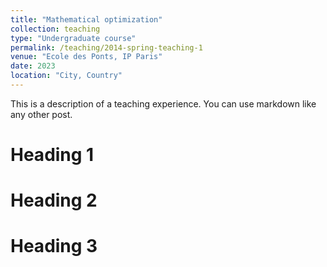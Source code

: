 ```yaml
---
title: "Mathematical optimization"
collection: teaching
type: "Undergraduate course"
permalink: /teaching/2014-spring-teaching-1
venue: "Ecole des Ponts, IP Paris"
date: 2023
location: "City, Country"
---
```


This is a description of a teaching experience. You can use markdown like any other post.

Heading 1
======

Heading 2
======

Heading 3
======
